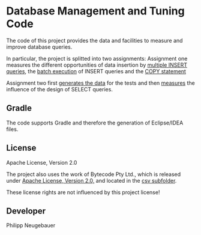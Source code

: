 # Database Management and Tuning Code

The code of this project provides the data and facilities to measure and improve database queries.

In particular, the project is splitted into two assignments:
Assignment one measures the different opportunities of data insertion by [multiple INSERT queries](https://github.com/philippneugebauer/database_management_tuning/blob/master/DTM_Assignment_1/src/main/java/it/unibz/dtm/assignment1/flp/Task1.java), the [batch execution](https://github.com/philippneugebauer/database_management_tuning/blob/master/DTM_Assignment_1/src/main/java/it/unibz/dtm/assignment1/flp/Task22.java) of INSERT queries and the [COPY statement](https://github.com/philippneugebauer/database_management_tuning/blob/master/DTM_Assignment_1/src/main/java/it/unibz/dtm/assignment1/flp/Task21.java)

Assignment two first [generates the data](https://github.com/philippneugebauer/database_management_tuning/blob/master/DMT_Assignment_2/src/main/java/it/unibz/dtm/assignment2/flp/CreateData.java) for the tests and then [measures](https://github.com/philippneugebauer/database_management_tuning/blob/master/DMT_Assignment_2/src/main/java/it/unibz/dtm/assignment2/flp/QueryTesting.java) the influence of the design of SELECT queries.

## Gradle

The code supports Gradle and therefore the generation of Eclipse/IDEA files.

## License

Apache License, Version 2.0

The project also uses the work of Bytecode Pty Ltd., which is released under [Apache License, Version 2.0,](https://github.com/philippneugebauer/database_management_tuning/blob/master/DTM_Assignment_1/src/main/java/it/unibz/dtm/assignment1/flp/csv/LICENSE) and located in the [csv subfolder](https://github.com/philippneugebauer/database_management_tuning/tree/master/DTM_Assignment_1/src/main/java/it/unibz/dtm/assignment1/flp/csv).

These license rights are not influenced by this project license!

## Developer

Philipp Neugebauer